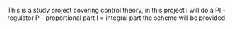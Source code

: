 This is a study project covering control theory, in this project i will do a PI  - regulator 
P - proportional part
I = integral part
the scheme will be provided 
